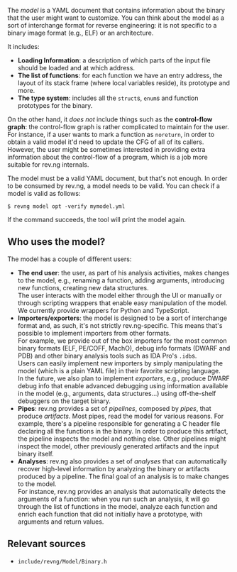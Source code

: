 The *model* is a YAML document that contains information about the binary that the user might want to customize.
You can think about the model as a sort of interchange format for reverse engineering: it is not specific to a binary image format (e.g., ELF) or an architecture.

It includes:

* **Loading Information**: a description of which parts of the input file should be loaded and at which address.
* **The list of functions**: for each function we have an entry address, the layout of its stack frame (where local variables reside), its prototype and more.
* **The type system**: includes all the `struct`s, `enum`s and function prototypes for the binary.

On the other hand, it *does not* include things such as the **control-flow graph**: the control-flow graph is rather complicated to maintain for the user.
<br />For instance, if a user wants to mark a function as `noreturn`, in order to obtain a valid model it'd need to update the CFG of all of its callers.
However, the user might be sometimes interested in providing extra information about the control-flow of a program, which is a job more suitable for rev.ng internals.

The model must be a valid YAML document, but that's not enough.
In order to be consumed by rev.ng, a model needs to be valid.
You can check if a model is valid as follows:

```{bash notest}
$ revng model opt -verify mymodel.yml
```

If the command succeeds, the tool will print the model again.

## Who uses the model?

The model has a couple of different users:

* **The end user**: the user, as part of his analysis activities, makes changes to the model, e.g., renaming a function, adding arguments, introducing new functions, creating new data structures.
  <br />The user interacts with the model either through the UI or manually or through scripting wrappers that enable easy manipulation of the model.<br />
  We currently provide wrappers for Python and TypeScript.
* **Importers/exporters**: the model is designed to be a sort of interchange format and, as such, it's not strictly rev.ng-specific.
  This means that's possible to implement importers from other formats.
  <br />For example, we provide out of the box importers for the most common binary formats (ELF, PE/COFF, MachO), debug info formats (DWARF and PDB) and other binary analysis tools such as IDA Pro's `.idb`s.
  <br />Users can easily implement new importers by simply manipulating the model (which is a plain YAML file) in their favorite scripting language.
  <br />In the future, we also plan to implement *exporters*, e.g., produce DWARF debug info that enable advanced debugging using information available in the model (e.g., arguments, data structures...) using off-the-shelf debuggers on the target binary.
* **Pipes**: rev.ng provides a set of *pipelines*, composed by *pipes*, that produce *artifacts*. Most pipes, read the model for various reasons.
  For example, there's a pipeline responsible for generating a C header file declaring all the functions in the binary.
  In order to produce this artifact, the pipeline inspects the model and nothing else.
  Other pipelines might inspect the model, other previously generated artifacts and the input binary itself.
* **Analyses**: rev.ng also provides a set of *analyses* that can automatically recover high-level information by analyzing the binary or artifacts produced by a pipeline.
  The final goal of an analysis is to make changes to the model.
  <br />For instance, rev.ng provides an analysis that automatically detects the arguments of a function: when you run such an analysis, it will go through the list of functions in the model, analyze each function and enrich each function that did not initially have a prototype, with arguments and return values.

## Relevant sources

* `include/revng/Model/Binary.h`
